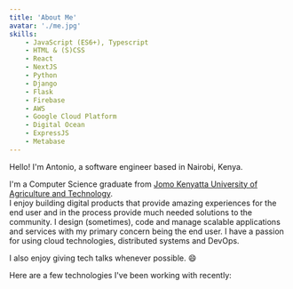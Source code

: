 ```yaml
---
title: 'About Me'
avatar: './me.jpg'
skills:
    - JavaScript (ES6+), Typescript
    - HTML & (S)CSS
    - React
    - NextJS
    - Python
    - Django
    - Flask
    - Firebase
    - AWS
    - Google Cloud Platform
    - Digital Ocean
    - ExpressJS
    - Metabase
---
```


Hello! I'm Antonio, a software engineer based in Nairobi, Kenya.

I'm a Computer Science graduate from [Jomo Kenyatta University of Agriculture and Technology](http://www.jkuat.ac.ke/).  
I enjoy building digital products that provide amazing experiences for the end user and in the process provide much needed solutions to the community. I design (sometimes), code and manage scalable applications and services with my primary concern being the end user. I have a passion for using cloud technologies, distributed systems and DevOps.

I also enjoy giving tech talks whenever possible. 😄

Here are a few technologies I've been working with recently:
